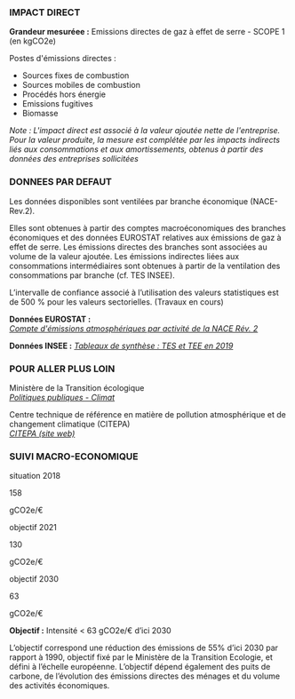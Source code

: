 ### IMPACT DIRECT

**Grandeur mesuréee :** Emissions directes de gaz à effet de serre - SCOPE 1 (en kgCO2e)

Postes d'émissions directes :  
* Sources fixes de combustion
* Sources mobiles de combustion
* Procédés hors énergie
* Emissions fugitives
* Biomasse

*Note : L'impact direct est associé à la valeur ajoutée nette de l'entreprise. Pour la valeur produite, la mesure est complétée par les impacts indirects liés aux consommations et aux amortissements, obtenus à partir des données des entreprises sollicitées*

### DONNEES PAR DEFAUT

Les données disponibles sont ventilées par branche économique (NACE-Rev.2).

Elles sont obtenues à partir des comptes macroéconomiques des branches économiques et des données EUROSTAT relatives aux émissions de gaz à effet de serre. Les émissions directes des branches sont associées au volume de la valeur ajoutée. Les émissions indirectes liées aux consommations intermédiaires sont obtenues à partir de la ventilation des consommations par branche (cf. TES INSEE).

L’intervalle de confiance associé à l’utilisation des valeurs statistiques est de 500 % pour les valeurs sectorielles. (Travaux en cours)

**Données EUROSTAT :**  
[*Compte d'émissions atmosphériques par activité de la NACE Rév. 2*](https://appsso.eurostat.ec.europa.eu/nui/show.do?dataset=env_ac_ainah_r2&lang=fr)

**Données INSEE :**
[*Tableaux de synthèse : TES et TEE en 2019*](https://www.insee.fr/fr/statistiques/4494213)

### POUR ALLER PLUS LOIN

Ministère de la Transition écologique  
[*Politiques publiques - Climat*](https://www.ecologie.gouv.fr/politiques/climat)

Centre technique de référence en matière de pollution atmosphérique et de changement climatique (CITEPA)  
[*CITEPA (site web)*](https://www.citepa.org/fr/)

### SUIVI MACRO-ECONOMIQUE

<div class="references-blocks">
    <div id="block-1">
    <p id="titre-block">situation 2018</p>
    <p id="value-block">158</p>
    <p id="unit-block">gCO2e/€</p>
    </div>
    <div id="block-2">
    <p id="titre-block">objectif 2021</p>
    <p id="value-block">130</p>
    <p id="unit-block">gCO2e/€</p>
    </div>
    <div id="block-3">
    <p id="titre-block">objectif 2030</p>
    <p id="value-block">63</p>
    <p id="unit-block">gCO2e/€</p>
    </div>
</div>

**Objectif :** Intensité < 63 gCO2e/€ d’ici 2030 

L’objectif correspond une réduction des émissions de 55% d’ici 2030 par rapport à 1990, objectif fixé par le Ministère de la Transition Ecologie, et défini à l’échelle européenne. L’objectif dépend également des puits de carbone, de l’évolution des émissions directes des ménages et du volume des activités économiques.
